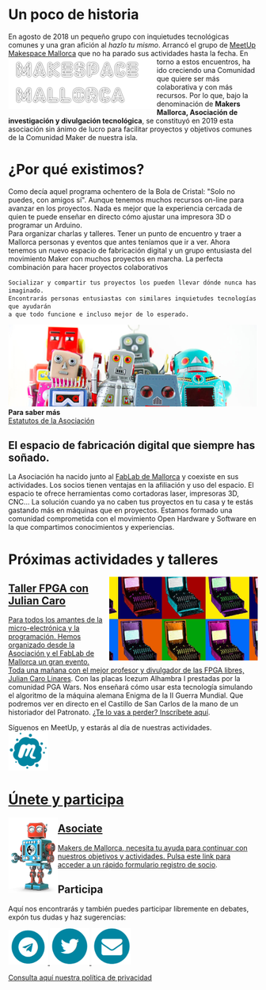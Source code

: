 # Un poco de historia
En agosto de 2018 un pequeño grupo con inquietudes tecnológicas comunes y una gran afición al _hazlo tu mismo_. Arrancó el grupo de [MeetUp Makespace Mallorca](https://www.meetup.com/es-ES/Meetup-de-Startups-de-tecnologia-en-Palma/?_locale=es-ES) que no ha parado sus actividades hasta la fecha. 
<img src="./images/makespacemallorca_logo.png" width="300" align="left" />
En torno a estos encuentros, ha ido creciendo una Comunidad que quiere ser más colaborativa y con más recursos. Por lo que, bajo la denominación de **Makers Mallorca, Asociación de investigación y divulgación tecnológica**, se constituyó en 2019 esta asociación sin ánimo de lucro para facilitar proyectos y objetivos comunes de la Comunidad Maker de nuestra isla. 

# ¿Por qué existimos?
Como decía aquel programa ochentero de la Bola de Cristal: "Solo no puedes, con amigos sí". Aunque tenemos muchos recursos on-line para avanzar en los proyectos. Nada es mejor que la experiencia cercada de quien te puede enseñar en directo cómo ajustar una impresora 3D o programar un Arduino. 
<br>
Para organizar charlas y talleres. Tener un punto de encuentro y traer a Mallorca personas y eventos que antes teníamos que ir a ver. 
Ahora tenemos un nuevo espacio de fabricación digital y un grupo entusiasta del movimiento Maker con muchos proyectos en marcha. La perfecta combinación para hacer proyectos colaborativos

```text
Socializar y compartir tus proyectos los pueden llevar dónde nunca has imaginado.
Encontrarás personas entusiastas con similares inquietudes tecnologías que ayudarán
a que todo funcione e incluso mejor de lo esperado.
```
![Branching](https://raw.githubusercontent.com/Makespace-Mallorca/makespacemallorca.github.io/master/images/makespace_banner.png)
**Para saber más**  
[Estatutos de la Asociación](https://github.com/Makespace-Mallorca/Estatutos-Reglamento/blob/master/Estatutos.md)

## El espacio de fabricación digital que siempre has soñado.
La Asociación ha nacido junto al [FabLab de Mallorca](http://fablabmallorca.com/) y coexiste en sus actividades. Los socios tienen ventajas en la afiliación y uso del espacio. El espacio te ofrece herramientas como cortadoras laser, impresoras 3D, CNC… La solución cuando ya no caben tus proyectos en tu casa y te estás gastando más en máquinas que en proyectos.
Estamos formado una comunidad comprometida con el movimiento Open Hardware y Software en la que compartimos conocimientos y experiencias.

# Próximas actividades y talleres
<a href="./registro-taller-FPGA.html"><img src="https://raw.githubusercontent.com/Makespace-Mallorca/taller_FPGA/master/highres_489017954.jpeg" width="300" align="right" />

## Taller FPGA con Julian Caro
Para todos los amantes de la micro-electrónica y la programación. Hemos organizado desde la Asociación y el FabLab de Mallorca un gran evento. 
<br>
Toda una mañana con el mejor profesor y divulgador de las FPGA libres, [Julian Caro Linares](https://github.com/jcarolinares). Con las placas Icezum Alhambra I prestadas por la comunidad PGA Wars. Nos enseñará cómo usar esta tecnología simulando el algoritmo de la máquina alemana Enigma de la II Guerra Mundial. Que podremos ver en directo en el Castillo de San Carlos de la mano de un historiador del Patronato.
[¿Te lo vas a perder? Inscríbete aquí](./registro-taller-FPGA.html).

Síguenos en MeetUp, y estarás al día de nuestras actividades.
<br>
<a href="https://www.meetup.com/es-ES/makespace-mallorca/"><img src="./images/logo-meetup.png" width="80"/>

# Únete y participa
<a href="./registro-socio.html"><img src="./images/RobotRetro.png" width="100" align="left" />

## Asociate
Makers de Mallorca, necesita tu ayuda para continuar con nuestros objetivos y actividades. 
Pulsa este link para acceder a un rápido formulario [registro de socio](./registro-socio.html).

## Participa
Aquí nos encontrarás y también puedes participar libremente en debates, expón tus dudas y haz sugerencias:

<a href="https://t.me/joinchat/GA2cyBIjeJ5Zht2B9WhYKQ"><img src="./images/logo-telegram.png" width="80"/>
<a href="http://www.twitter.com/MakespacePMI"><img src="./images/logo-twitter.png" width="80"/>
<a href="mailto:makespace.mallorca@gmail.com"><img src="./images/logo-mail.png" width="80"/>


[Consulta aquí nuestra política de privacidad](./politica-de-privacidad-y-cookies.html)
